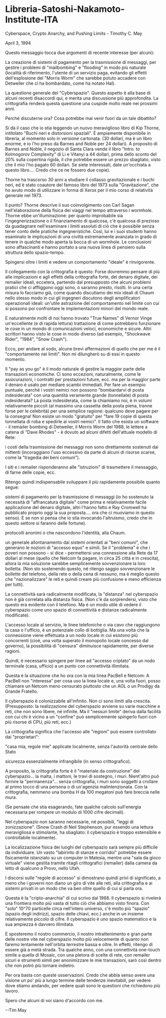 # Libreria-Satoshi-Nakamoto-Institute-ITA
Cyberspace, Crypto Anarchy, and Pushing Limits - Timothy C. May

April 3, 1994

Questo messaggio tocca due argomenti di recente interesse (per alcuni):

La creazione di sistemi di pagamento per la trasmissione di messaggi, per gestire i problemi di "mailbombing" e "flooding" in modo più naturale (località di riferimento, l'utente di un servizio paga, evitando gli effetti dell'esplosione del "Morris Worm" che sarebbe potuto accadere con Detweiler che ci ha bombardato, come ha notato Hal).

La questione generale del "Cyberspazio". Questo aspetto è alla base di alcuni recenti disaccordi qui, e merita una discussione più approfondita. La crittografia renderà questa questione una cuspide molto reale nei prossimi anni.

Perché discuterne ora? Cosa potrebbe mai venir fuori da un tale dibattito?

Si dà il caso che io stia leggendo un nuovo meraviglioso libro di Kip Thorne, intitolato "Buchi neri e distorsioni spaziali". È ampiamente disponibile in libreria, al momento solo in versione cartonata. (30 dollari, ma è un libro enorme, e io l'ho preso da Barnes and Noble per 24 dollari). A proposito di Barnes and Noble, il negozio di Santa Clara vende il libro "Intro. to Kolmogorov Complexity" di Li e Vitanyi a 44 dollari, prima dello sconto del 20% sulla copertina rigida, il che potrebbe essere un prezzo sbagliato, visto che il mio l'ho pagato 60 dollari. Se siete interessati, date un'occhiata a questo libro.... Credo che ce ne fossero due copie).

Thorne ha trascorso 30 anni a studiare il collasso gravitazionale e i buchi neri, ed è stato coautore del famoso libro del 1973 sulla "Gravitazione", che ho avuto modo di utilizzare in forma di Xerox per il mio corso di relatività generale nel 1973.

Il punto? Thorne descrive il suo coinvolgimento con Carl Sagan nell'elaborazione della fisica dei viaggi nel tempo attraverso i wormhole. Thorne ebbe un'illuminazione: per quanto improbabile sia l'ingegnerizzazione o il finanziamento di qualcosa, c'è qualcosa di prezioso da guadagnare nell'esaminare i limiti assoluti di ciò che è possibile senza tener conto delle pratiche ingegneristiche. Così, lui e i suoi studenti hanno esaminato le implicazioni di una civiltà estremamente avanzata in grado di tenere in qualche modo aperta la bocca di un wormhole. Le conclusioni sono affascinanti e hanno portato a una nuova linea di pensiero sulla struttura dello spazio-tempo.

Spingersi oltre i limiti e vedere un comportamento "ideale" è rinvigorente.

Il collegamento con la crittografia è questo: Forse dovremmo pensare di più alle implicazioni e agli effetti della crittografia forte, del denaro digitale, dei remailer ideali, eccetera, partendo dal presupposto che alcuni problemi pratici che ci affliggono oggi sono, o saranno presto, risolti. In una certa misura lo facciamo già, come quando discutiamo dei mix ideali di Chaum nello stesso modo in cui gli ingegneri discutono degli amplificatori operazionali ideali: un'utile astrazione del comportamento nel limite con cui si possono poi confrontare le implementazioni minori del mondo reale.

E naturalmente molti di noi hanno trovato "True Names" di Vernor Vinge un'eccellente (e di rapida lettura) trattazione di come potrebbero funzionare le cose in un mondo di comunicazioni veloci, economiche e sicure. Altri scrittori hanno visto le cose in modo diverso (ad esempio, "Shockwave Rider", "1984", "Snow Crash").

Ecco, per andare al sodo, alcune brevi affermazioni di quello che per me è il "comportamento nei limiti". Non mi dilungherò su di essi in questo momento.

Il "pay as you go" è il modo naturale di gestire la maggior parte delle transazioni economiche. Ci sono eccezioni, naturalmente, come le assicurazioni, i contratti per prestazioni future, ecc. ma per la maggior parte il denaro è usato per mediare scambi immediati. Per fare un esempio puntuale, perché i vostri nemici non possono "bombardarvi di posta indesiderata" con una quantità veramente grande (tonnellate) di posta indesiderata? La posta indesiderata, come la chiamiamo noi, è in volumi relativamente piccoli (al massimo una cassetta della posta piena, tranne forse per le celebrità) per una semplice ragione: qualcuno deve pagare per la consegna! Non esiste un modo "gratuito" per "fare 19 copie di questa tonnellata di roba e spedirle ai vostri nemici". Il fatto che esista un software - il remailer bombing di Detweiler, il Morris Worm del 1988, le lettere a catena di "Dave Rhodes" - è dovuto ad alcuni difetti dell'attuale modello di Rete:

i costi della trasmissione dei messaggi non sono direttamente sostenuti dai mittenti (incoraggiano l'uso eccessivo da parte di alcuni di risorse scarse, come la "tragedia dei beni comuni").

I siti e i remailer risponderanno alle "istruzioni" di trasmettere il messaggio, di farne delle copie, ecc.

Ritengo quindi indispensabile sviluppare il più rapidamente possibile quanto segue:

sistemi di pagamento per la trasmissione di messaggi (io ho sostenuto la necessità di "affrancatura digitale" come prima e relativamente facile applicazione del denaro digitale, altri l'hanno fatto e Ray Cromwell ha pubblicato proprio oggi la sua proposta.... ora che ci muoviamo in questo senso). E se non si pensa che io stia invocando l'altruismo, credo che in questo settore si faranno delle fortune).

protocolli anonimi o che nascondono l'identità, alla Chaum.

un generale allontanamento dai sistemi orientati ai "beni comuni", che generano le nozioni di "accesso equo" e simili. Se il "problema" è che i poveri non possono - si dice - permettersi una connessione alla Rete da 17 dollari al mese (quello che Netcom fa pagare, in circa 25 città e in crescita), allora la mia soluzione sarebbe semplicemente sovvenzionare la loro bolletta. (Non sto sostenendo questo, né ritengo saggio sovvenzionare le bollette del telefono, della rete o della cena di nessuno, ma è meglio questo che "nazionalizzare" le reti e quindi creare più confusione e meno efficienza per tutti).

La connettività sarà radicalmente modificata, la "distanza" nel cyberspazio non è già correlata alla distanza fisica. (Non c'è da sorprendersi, visto che questo era evidente con il telefono. Ma è un modo utile di vedere il cyberspazio come uno spazio di connettività e distanze radicalmente modificate).

L'accesso locale al servizio, le linee telefoniche o via cavo che raggiungono la casa o l'ufficio, è un potenziale collo di bottiglia. Ma una volta che la connessione viene effettuata a un nodo locale in cui esistono più concorrenti (cioè, una volta superato il monopolio locale concesso dal governo), la possibilità di "censura" diminuisce rapidamente, per diverse ragioni.

Quindi, è necessario spingere per linee ad "accesso criptato" da un nodo terminale (casa, ufficio) a un punto con connettività illimitata.

Questa è la situazione che ho ora con la mia linea PacBell e Netcom: A PacBell non "interessa" per cosa uso la linea locale e, una volta fuori, posso chiamare un Netcom meno censurato piuttosto che un AOL o un Prodigy da Grande Fratello.

Il cyberspazio è colonizzabile all'infinito. Non ci sono limiti alla crescita. (Presupposto: la realizzazione del cyberspazio avviene su varie macchine e reti, che non sono libere, né infinite. Ma il "nessun limite" deriva dalla facilità con cui chi è vicino a un "confine" può semplicemente spingerlo fuori con più risorse di CPU, più reti, ecc.)

La crittografia significa che l'accesso alle "regioni" può essere controllato dai "proprietari":

"casa mia, regole mie" applicate localmente, senza l'autorità centrale dello Stato

sicurezza essenzialmente infrangibile (in senso crittografico).

A proposito, la crittografia forte è il "materiale da costruzione" del cyberspazio... la malta, i mattoni, le travi di sostegno, i muri. Nient'altro può fornire la "permanenza"... senza crittografia, i muri sono soggetti a crollare al primo tocco di una persona o di un'agenzia malintenzionata. Con la crittografia, nemmeno una bomba H da 100 megatoni può fare breccia nelle mura.

(Se pensate che stia esagerando, fate qualche calcolo sull'energia necessaria per rompere un modulo di 1000 cifre decimali).

Nel cyberspazio non saranno necessarie, né possibili, "leggi di zonizzazione". (Snow Crash di Neil Stephenson, pur essendo una lettura meravigliosa e stimolante, ha sbagliato: il cyberspazio è troppo estensibile e controllabile localmente).

La localizzazione fisica dei luoghi del cyberspazio sarà sempre più difficile da individuare. Un vasto "labirinto di stanze e corridoi" potrebbe essere fisicamente istanziato su un computer in Malesia, mentre una "sala da gioco virtuale" viene gestita tramite ritagli crittografici (remailer) dalla camera da letto di qualcuno a Provo, nello Utah.

I discorsi sulle "regole di accesso" si dimostrano quindi privi di significato, a meno che i governi non diano un giro di vite alle reti, alla crittografia e ai sistemi privati in un modo che va ben oltre quello di cui si parla ora.

Questa è la "cripto-anarchia" di cui scrivo dal 1988. Il cyberspazio si rivelerà una frontiera molto più vasta di tutto ciò che abbiamo visto finora. Con "solo" 10^70 particelle circa nell'intero universo, c'è molto più "spazio" (spazio degli indirizzi, spazio delle chiavi, ecc.) anche in un insieme relativamente piccolo di cifre. Il cyberspazio è uno spazio matematico e la sua ampiezza è davvero illimitata.

E sposteremo il nostro commercio, il nostro intrattenimento e gran parte delle nostre vite nel cyberspazio molto più velocemente di quanto non faremo lentamente nell'orbita terrestre bassa e oltre. In effetti, ritengo di essere già a metà strada. Tra qualche anno, con una connettività one-touch simile a quella di Mosaic, con una pletora di scelte di rete, con remailer sicuri e strumenti simili per anonimizzare le mie transazioni, sarò così dentro che non potrò più tornare indietro.

Per ora basta con queste osservazioni. Credo che abbia senso avere una visione un po' più a lungo termine delle tendenze inevitabili, per vedere dove stiamo andando, per vedere quali sono le questioni che richiedono più lavoro.

Spero che alcuni di voi siano d'accordo con me.

--Tim May


